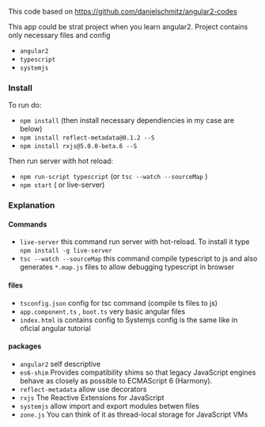 
This code based on https://github.com/danielschmitz/angular2-codes



This app could be strat project when you learn angular2. Project contains only necessary files and config  



* `angular2`
* `typescript`
* `systemjs`


### Install

To run do:


* `npm install` (then install necessary dependiencies in my case are below)
* `npm install reflect-metadata@0.1.2 --S`
* `npm install rxjs@5.0.0-beta.6 --S`


Then run server with hot reload:

* `npm run-script typescript` (or `tsc --watch --sourceMap` )
* `npm start` ( or live-server)


### Explanation


#### Commands
* `live-server` this command run server with hot-reload. To install it type `npm install -g live-server` 
* `tsc --watch --sourceMap` this command compile typescript to js and also generates `*.map.js` files to allow debugging typescript in browser

#### files
* `tsconfig.json` config for tsc command (compile ts files to js)
* `app.component.ts` , `boot.ts` very basic angular files
* `index.html`  is contains config to Systemjs config is the same like in oficial angular tutorial

#### packages

* `angular2` self descriptive
* `es6-shim` Provides compatibility shims so that legacy JavaScript engines behave as closely as possible to ECMAScript 6 (Harmony).
* `reflect-metadata` allow use decorators 
* `rxjs` The Reactive Extensions for JavaScript 
* `systemjs` allow import and export modules betwen files
* `zone.js`  You can think of it as thread-local storage for JavaScript VMs 

